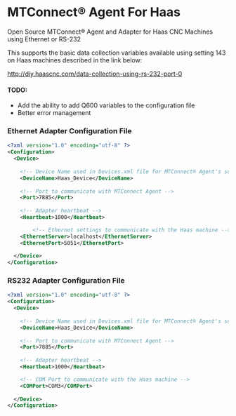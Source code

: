 # MTConnect® Agent For Haas
Open Source MTConnect® Agent and Adapter for Haas CNC Machines using Ethernet or RS-232

This supports the basic data collection variables available using setting 143 on Haas machines described in the link below:

http://diy.haascnc.com/data-collection-using-rs-232-port-0

#### TODO:
- Add the ability to add Q600 variables to the configuration file
- Better error management


### Ethernet Adapter Configuration File
```xml
<?xml version="1.0" encoding="utf-8" ?>
<Configuration>
  <Device>
  
	<!-- Device Name used in Devices.xml file for MTConnect® Agent's schema -->
    <DeviceName>Haas_Device</DeviceName>
	
	<!-- Port to communicate with MTConnect Agent -->
    <Port>7885</Port>
	
	<!-- Adapter heartbeat -->
    <Heartbeat>1000</Heartbeat>

    	<!-- Ethernet settings to communicate with the Haas machine -->
    <EthernetServer>localhost</EthernetServer>
    <EthernetPort>5051</EthernetPort>
	
  </Device>
</Configuration>
```

### RS232 Adapter Configuration File
```xml
<?xml version="1.0" encoding="utf-8" ?>
<Configuration>
  <Device>
  
	<!-- Device Name used in Devices.xml file for MTConnect® Agent's schema -->
    <DeviceName>Haas_Device</DeviceName>
	
	<!-- Port to communicate with MTConnect Agent -->
    <Port>7885</Port>
	
	<!-- Adapter heartbeat -->
    <Heartbeat>1000</Heartbeat>

	<!-- COM Port to communicate with the Haas machine -->
    <COMPort>COM3</COMPort>
	
  </Device>
</Configuration>
```
